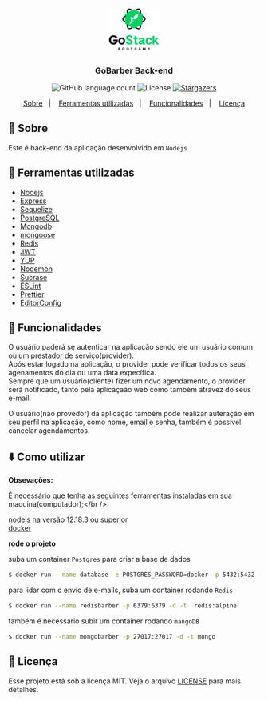 <h1 align="center">
  <img alt="gobarber" title="GoBarber" src=".github/logo.png" width="100px" />
</h1>

<h3 align="center">
  GoBarber Back-end
</h3>

<p align="center">
  <img alt="GitHub language count" src="https://img.shields.io/github/languages/count/heliton1988/gobarber?color=%2304D361">

  <img alt="License" src="https://img.shields.io/badge/license-MIT-%2304D361">

  <a href="https://github.com/heliton1988/gobarber/stargazers">
    <img alt="Stargazers" src="https://img.shields.io/github/stars/heliton1988/gostack-gobarber-node?style=social">
  </a>
</p>

<p align="center">
  <a href="#rocket-sobre">Sobre</a>&nbsp;&nbsp;&nbsp;|&nbsp;&nbsp;&nbsp;
  <a href="#wrench-ferramentas-utilizadas">Ferramentas utilizadas</a>&nbsp;&nbsp;&nbsp;|&nbsp;&nbsp;&nbsp;
  <a href="#dizzy-funcionalidades">Funcionalidades</a>&nbsp;&nbsp;&nbsp;|&nbsp;&nbsp;&nbsp;
  <a href="#memo-licença">Licença</a>
</p>

## :rocket: Sobre

Este é back-end da aplicação desenvolvido em `Nodejs`

## :wrench: Ferramentas utilizadas

- [Nodejs](https://nodejs.org/en/)
- [Express](https://expressjs.com/pt-br/)
- [Sequelize](https://sequelize.org/)
- [PostgreSQL](https://www.postgresql.org/)
- [Mongodb](https://www.mongodb.com/)
- [mongoose](https://mongoosejs.com/)
- [Redis](https://redis.io/)
- [JWT](https://jwt.io/)
- [YUP](https://www.npmjs.com/package/yup)
- [Nodemon](https://nodemon.io/)
- [Sucrase](https://www.npmjs.com/package/sucrase)
- [ESLint](https://eslint.org/)
- [Prettier](https://prettier.io/)
- [EditorConfig](https://editorconfig.org/)

## :dizzy: Funcionalidades

O usuário paderá se autenticar na aplicação sendo ele um usuário comum ou um prestador de serviço(provider).<br />
Após estar logado na aplicação, o provider pode verificar todos os seus agenamentos do dia ou uma data expecífica.<br />
Sempre que um usuário(cliente) fizer um novo agendamento, o provider será notificado, tanto pela aplicaçaão web como também atravez do seus e-mail.

O usuário(não provedor) da aplicação também pode realizar auteração em seu perfil na aplicação, como nome, email e senha, também é possível cancelar agendamentos.

## :arrow_down: Como utilizar

**Obsevações:**<br />

É necessário que tenha as seguintes ferramentas instaladas em sua maquina(computador);</br />

[nodejs](https://nodejs.org/en/) na versão 12.18.3 ou superior<br />
[docker](https://www.docker.com/get-started)


**rode o projeto**

suba um container `Postgres` para criar a base de dados
```bash
$ docker run --name database -e POSTGRES_PASSWORD=docker -p 5432:5432 -d postgres
```

para lidar com o envio de e-mails, suba um container rodando `Redis`
```bash
$ docker run --name redisbarber -p 6379:6379 -d -t  redis:alpine
```

também é necessário subir um container rodando `mangoDB`
```bash
$ docker run --name mongobarber -p 27017:27017 -d -t mongo
```


## :memo: Licença

Esse projeto está sob a licença MIT. Veja o arquivo [LICENSE](LICENSE.md) para mais detalhes.


